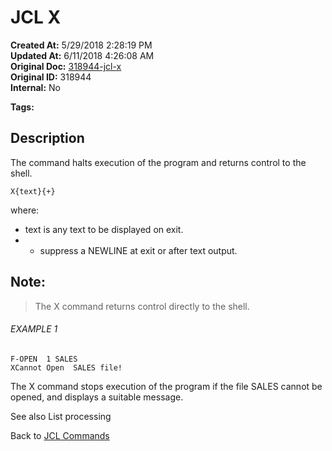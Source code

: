 # JCL X

**Created At:** 5/29/2018 2:28:19 PM  
**Updated At:** 6/11/2018 4:26:08 AM  
**Original Doc:** [318944-jcl-x](https://docs.jbase.com/45792-jcl/318944-jcl-x)  
**Original ID:** 318944  
**Internal:** No  

**Tags:**
<badge text='jcl' vertical='middle' />

## Description 

The command halts execution of the program and returns control to the shell.

```
X{text}{+}
```

where:

- text is any text to be displayed on exit.
- + suppress a NEWLINE at exit or after text output.




## Note: 


> The X command returns control directly to the shell.




###### EXAMPLE 1

```
F-OPEN  1 SALES
XCannot Open  SALES file!
```

The X command stops execution of the program if the file SALES cannot be opened, and displays a suitable message.



See also List processing

Back to [JCL Commands](./../jcl-commands)



###### 

